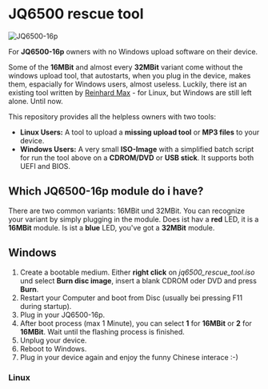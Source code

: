 # JQ6500 rescue tool
  
![JQ6500-16p](https://www.nikolairadke.de/NOKOlino/mp3modul.png)  
  
For **JQ6500-16p** owners with no Windows upload software on their device. 
  
Some of the **16MBit** and almost every **32MBit** variant come without the windows upload tool, that autostarts, when you plug in the device, makes them, espacially for Windows users, almost useless. Luckily, there ist an existing tool written by [Reinhard Max](https://chiselapp.com/user/rmax/repository/jq6500/home) - for Linux, but Windows are still left alone. Until now.  
  
This repository provides all the helpless owners with two tools:  
* **Linux Users:** A tool to upload a **missing upload tool** or **MP3 files** to your device.  
* **Windows Users:** A very small **ISO-Image** with a simplified batch script for run the tool above on a **CDROM/DVD** or **USB stick**. It supports both UEFI and BIOS.   

## Which JQ6500-16p module do i have?
There are two common variants: 16MBit und 32MBit. You can recognize your variant by simply plugging in the module. Does ist hav a **red** LED, it is a **16MBit** module. Is ist a **blue** LED, you've got a **32MBit** module.  
  
## Windows
  
1. Create a bootable medium. Either **right click** on *jq6500_rescue_tool.iso* und select **Burn disc image**, insert a blank CDROM oder DVD and press **Burn**.
2. Restart your Computer and boot from Disc (usually bei pressing F11 during startup).
3. Plug in your JQ6500-16p.
4. After boot process (max 1 Minute), you can select **1** for **16MBit** or **2** for **16MBit**. Wait until the flashing process is finished. 
5. Unplug your device.
6. Reboot to Windows.
7. Plug in your device again and enjoy the funny Chinese interace :-)

### Linux


